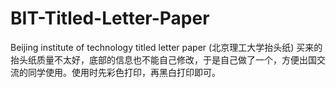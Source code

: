 # BIT-Titled-Letter-Paper
Beijing institute of technology titled letter paper (北京理工大学抬头纸)
买来的抬头纸质量不太好，底部的信息也不能自己修改，于是自己做了一个，方便出国交流的同学使用。使用时先彩色打印，再黑白打印即可。
